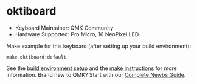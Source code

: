 # oktiboard

* Keyboard Maintainer: QMK Community
* Hardware Supported: Pro Micro, 16 NeoPixel LED

Make example for this keyboard (after setting up your build environment):

    make oktiboard:default

See the [build environment setup](https://docs.qmk.fm/#/getting_started_build_tools) and the [make instructions](https://docs.qmk.fm/#/getting_started_make_guide) for more information. Brand new to QMK? Start with our [Complete Newbs Guide](https://docs.qmk.fm/#/newbs).
